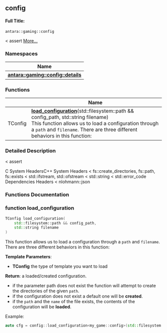 

## config

#### Full Title:
```
antara::gaming::config
```




< assert  [More...](#detailed-description)





### Namespaces

| Name           |
| -------------- |
| **[antara::gaming::config::details](Namespaces/namespaceantara_1_1gaming_1_1config_1_1details.md)**  |



### Functions

|                | Name           |
| -------------- | -------------- |
| TConfig | **[load_configuration](Namespaces/namespaceantara_1_1gaming_1_1config.md#function-load_configuration)**(std::filesystem::path && config_path, std::string filename) <br>This function allows us to load a configuration through a `path` and `filename`. There are three different behaviors in this function:  |





### Detailed Description

< assert 

























C System HeadersC++ System Headers < fs::create_directories, fs::path, fs::exists < std::ifstream, std::ofstream < std::string < std::error_code Dependencies Headers < nlohmann::json 




### Functions Documentation

### function load_configuration

```cpp
TConfig load_configuration(
    std::filesystem::path && config_path,
    std::string filename
)
```

This function allows us to load a configuration through a `path` and `filename`. There are three different behaviors in this function: 




**Template Parameters**: 

  * **TConfig** the type of template you want to load 



**Return**: a loaded/created configuration.





















* if the parameter path does not exist the function will attempt to create the directories of the given `path`.
* if the configuration does not exist a default one will be **created**.
* if the `path` and the `name` of the file exists, the contents of the configuration will be **loaded**.

Example: 

```cpp
auto cfg = config::load_configuration<my_game::config>(std::filesystem::current_path() / "assets/config", "my_game.config.json");
```









